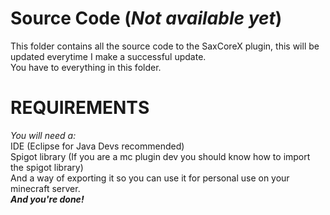 # Source Code (*Not available yet*)
This folder contains all the source code to the SaxCoreX plugin, this will be updated everytime I make a successful update.\
You have to everything in this folder.

# REQUIREMENTS
*You will need a:*\
IDE (Eclipse for Java Devs recommended)\
Spigot library (If you are a mc plugin dev you should know how to import the spigot library)\
And a way of exporting it so you can use it for personal use on your minecraft server.\
***And you're done!***
